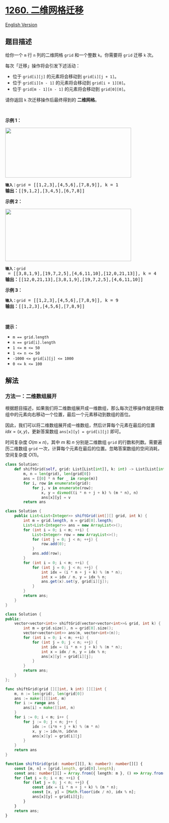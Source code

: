 # [1260. 二维网格迁移](https://leetcode.cn/problems/shift-2d-grid)

[English Version](/solution/1200-1299/1260.Shift%202D%20Grid/README_EN.md)

<!-- tags:数组,矩阵,模拟 -->

<!-- difficulty:简单 -->

## 题目描述

<!-- 这里写题目描述 -->

<p>给你一个 <code>m</code> 行 <code>n</code> 列的二维网格 <code>grid</code> 和一个整数 <code>k</code>。你需要将 <code>grid</code> 迁移 <code>k</code> 次。</p>

<p>每次「迁移」操作将会引发下述活动：</p>

<ul>
	<li>位于 <code>grid[i][j]</code> 的元素将会移动到 <code>grid[i][j + 1]</code>。</li>
	<li>位于 <code>grid[i][n - 1]</code> 的元素将会移动到 <code>grid[i + 1][0]</code>。</li>
	<li>位于 <code>grid[m - 1][n - 1]</code> 的元素将会移动到 <code>grid[0][0]</code>。</li>
</ul>

<p>请你返回 <code>k</code> 次迁移操作后最终得到的 <strong>二维网格</strong>。</p>

<p> </p>

<p><strong>示例 1：</strong></p>

<p><img alt="" src="https://fastly.jsdelivr.net/gh/doocs/leetcode@main/solution/1200-1299/1260.Shift%202D%20Grid/images/e1-1.png" style="height: 158px; width: 400px;" /></p>

<pre>
<code><strong>输入：</strong>grid</code> = [[1,2,3],[4,5,6],[7,8,9]], k = 1
<strong>输出：</strong>[[9,1,2],[3,4,5],[6,7,8]]
</pre>

<p><strong>示例 2：</strong></p>

<p><img alt="" src="https://fastly.jsdelivr.net/gh/doocs/leetcode@main/solution/1200-1299/1260.Shift%202D%20Grid/images/e2-1.png" style="height: 166px; width: 400px;" /></p>

<pre>
<code><strong>输入：</strong>grid</code> = [[3,8,1,9],[19,7,2,5],[4,6,11,10],[12,0,21,13]], k = 4
<strong>输出：</strong>[[12,0,21,13],[3,8,1,9],[19,7,2,5],[4,6,11,10]]
</pre>

<p><strong>示例 3：</strong></p>

<pre>
<code><strong>输入：</strong>grid</code> = [[1,2,3],[4,5,6],[7,8,9]], k = 9
<strong>输出：</strong>[[1,2,3],[4,5,6],[7,8,9]]
</pre>

<p> </p>

<p><strong>提示：</strong></p>

<ul>
	<li><code>m == grid.length</code></li>
	<li><code>n == grid[i].length</code></li>
	<li><code>1 <= m <= 50</code></li>
	<li><code>1 <= n <= 50</code></li>
	<li><code>-1000 <= grid[i][j] <= 1000</code></li>
	<li><code>0 <= k <= 100</code></li>
</ul>

## 解法

### 方法一：二维数组展开

根据题目描述，如果我们将二维数组展开成一维数组，那么每次迁移操作就是将数组中的元素向右移动一个位置，最后一个元素移动到数组的首位。

因此，我们可以将二维数组展开成一维数组，然后计算每个元素在最后的位置 $idx = (x, y)$，更新答案数组 `ans[x][y] = grid[i][j]` 即可。

时间复杂度 $O(m \times n)$，其中 $m$ 和 $n$ 分别是二维数组 `grid` 的行数和列数。需要遍历二维数组 `grid` 一次，计算每个元素在最后的位置。忽略答案数组的空间消耗，空间复杂度 $O(1)$。

<!-- tabs:start -->

```python
class Solution:
    def shiftGrid(self, grid: List[List[int]], k: int) -> List[List[int]]:
        m, n = len(grid), len(grid[0])
        ans = [[0] * n for _ in range(m)]
        for i, row in enumerate(grid):
            for j, v in enumerate(row):
                x, y = divmod((i * n + j + k) % (m * n), n)
                ans[x][y] = v
        return ans
```

```java
class Solution {
    public List<List<Integer>> shiftGrid(int[][] grid, int k) {
        int m = grid.length, n = grid[0].length;
        List<List<Integer>> ans = new ArrayList<>();
        for (int i = 0; i < m; ++i) {
            List<Integer> row = new ArrayList<>();
            for (int j = 0; j < n; ++j) {
                row.add(0);
            }
            ans.add(row);
        }
        for (int i = 0; i < m; ++i) {
            for (int j = 0; j < n; ++j) {
                int idx = (i * n + j + k) % (m * n);
                int x = idx / n, y = idx % n;
                ans.get(x).set(y, grid[i][j]);
            }
        }
        return ans;
    }
}
```

```cpp
class Solution {
public:
    vector<vector<int>> shiftGrid(vector<vector<int>>& grid, int k) {
        int m = grid.size(), n = grid[0].size();
        vector<vector<int>> ans(m, vector<int>(n));
        for (int i = 0; i < m; ++i) {
            for (int j = 0; j < n; ++j) {
                int idx = (i * n + j + k) % (m * n);
                int x = idx / n, y = idx % n;
                ans[x][y] = grid[i][j];
            }
        }
        return ans;
    }
};
```

```go
func shiftGrid(grid [][]int, k int) [][]int {
	m, n := len(grid), len(grid[0])
	ans := make([][]int, m)
	for i := range ans {
		ans[i] = make([]int, n)
	}
	for i := 0; i < m; i++ {
		for j := 0; j < n; j++ {
			idx := (i*n + j + k) % (m * n)
			x, y := idx/n, idx%n
			ans[x][y] = grid[i][j]
		}
	}
	return ans
}
```

```ts
function shiftGrid(grid: number[][], k: number): number[][] {
    const [m, n] = [grid.length, grid[0].length];
    const ans: number[][] = Array.from({ length: m }, () => Array.from({ length: n }, () => 0));
    for (let i = 0; i < m; ++i) {
        for (let j = 0; j < n; ++j) {
            const idx = (i * n + j + k) % (m * n);
            const [x, y] = [Math.floor(idx / n), idx % n];
            ans[x][y] = grid[i][j];
        }
    }
    return ans;
}
```

<!-- tabs:end -->

<!-- end -->
